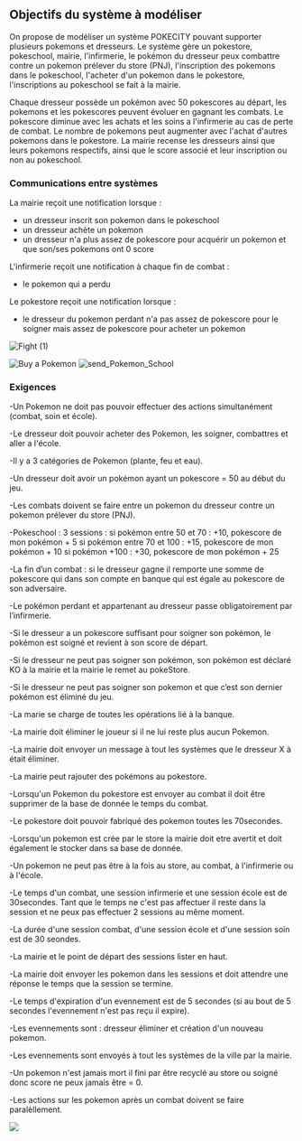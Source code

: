 ## Objectifs du système à modéliser

On propose de modéliser un système POKECITY pouvant supporter plusieurs pokemons et dresseurs. Le système gère un pokestore, pokeschool, mairie, l'infirmerie, le pokémon du dresseur peux combattre contre un pokemon prélever du store (PNJ), l'inscription des pokemons dans le pokeschool, l'acheter d'un pokemon dans le pokestore, l'inscriptions au pokeschool se fait à la mairie.

Chaque dresseur possède un pokémon avec 50 pokescores au départ, les pokemons et les pokescores peuvent évoluer en gagnant les combats.
Le pokescore diminue avec les achats et les soins a l'infirmerie au cas de perte de combat. Le nombre de pokemons peut augmenter avec l'achat d'autres pokemons dans le pokestore.
La mairie recense les dresseurs ainsi que leurs pokemons respectifs, ainsi que le score associé et leur inscription ou non au pokeschool.

### Communications entre systèmes

La mairie reçoit une notification lorsque :
 - un dresseur inscrit son pokemon dans le pokeschool 
 - un dresseur achète un pokemon 
 - un dresseur n'a plus assez de pokescore pour acquérir un pokemon et que son/ses pokemons ont 0 score 

L'infirmerie reçoit une notification à chaque fin de combat : 
- le pokemon qui a perdu 

Le pokestore reçoit une notification lorsque :
- le dresseur du pokemon perdant n'a pas assez de pokescore pour le soigner mais assez de pokescore pour acheter un pokemon


![Fight (1)](https://github.com/meryamgh/POKECITY/assets/113671198/210c447a-5aa3-408c-b2cf-c502614a3ef4)

![Buy a Pokemon](https://github.com/meryamgh/POKECITY/assets/113671198/17519768-0bc6-4ff1-b55a-587de70d18bb)
![send_Pokemon_School](https://github.com/meryamgh/POKECITY/assets/113671198/48e78faa-5a70-4ce0-af42-d5135ec59ba7)


### Exigences

-Un Pokemon ne doit pas pouvoir effectuer des actions simultanément (combat, soin et école).

-Le dresseur doit pouvoir acheter des Pokemon, les soigner, combattres et aller a l'école.

-Il y a 3 catégories de Pokemon (plante, feu et eau).

-Un dresseur doit avoir un pokémon ayant un pokescore = 50 au début du jeu.

-Les combats doivent se faire entre un pokemon du dresseur contre un pokemon prélever du store (PNJ).

-Pokeschool : 3 sessions : si pokémon entre 50 et 70 : +10, pokescore de mon pokémon + 5 si pokémon entre 70 et 100 : +15, pokescore de mon pokémon + 10 si pokémon +100 : +30, pokescore de mon pokémon + 25

-La fin d’un combat : si le dresseur gagne il remporte une somme de pokescore qui dans son compte en banque qui est égale au pokescore de son adversaire.

-Le pokémon perdant et appartenant au dresseur passe obligatoirement par l’infirmerie.

-Si le dresseur a un pokescore suffisant pour soigner son pokémon, le pokémon est soigné et revient à son score de départ.

-Si le dresseur ne peut pas soigner son pokémon, son pokémon est déclaré KO à la mairie et la mairie le remet au pokeStore.

-Si le dresseur ne peut pas soigner son pokemon et que c’est son dernier pokémon est éliminé du jeu.

-La marie se charge de toutes les opérations lié à la banque.

-La mairie doit éliminer le joueur si il ne lui reste plus aucun Pokemon.

-La mairie doit envoyer un message à tout les systèmes que le dresseur X à était éliminer.

-La mairie peut rajouter des pokémons au pokestore.

-Lorsqu'un Pokemon du pokestore est envoyer au combat il doit être supprimer de la base de donnée le temps du combat.

-Le pokestore doit pouvoir fabriqué des pokemon toutes les 70secondes.

-Lorsqu'un pokemon est crée par le store la mairie doit etre avertit et doit également le stocker dans sa base de donnée.

-Un pokemon ne peut pas être à la fois au store, au combat, à l'infirmerie ou à l'école.

-Le temps d'un combat, une session infirmerie et une session école est de 30secondes. Tant que le temps ne c'est pas affectuer il reste dans la session et ne peux pas effectuer 2 sessions au même moment.

-La durée d'une session combat, d'une session école et d'une session soin est de 30 seondes.

-La mairie et le point de départ des sessions lister en haut.

-La mairie doit envoyer les pokemon dans les sessions et doit attendre une réponse le temps que la session se termine.

-Le temps d'expiration d'un evennement est de 5 secondes (si au bout de 5 secondes l'evennement n'est pas reçu il expire).

-Les evennements sont : dresseur éliminer et création d'un nouveau pokemon.

-Les evennements sont envoyés à tout les systèmes de la ville par la mairie.

-Un pokemon n'est jamais mort il fini par être recyclé au store ou soigné donc score ne peux jamais être = 0.

-Les actions sur les pokemon après un combat doivent se faire paralèllement.

![](send_Pokemon_School)

